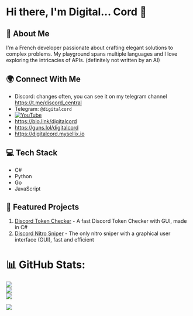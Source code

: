 # Hi there, I'm Digital... Cord 👋

## 🚀 About Me
I'm a French developer passionate about crafting elegant solutions to complex problems. My playground spans multiple languages and I love exploring the intricacies of APIs. (definitely not written by an AI)

## 🌍 Connect With Me
- Discord: changes often, you can see it on my telegram channel https://t.me/discord_central
- Telegram: `@digitalcord`
- [![YouTube](https://img.shields.io/badge/YouTube-%23FF0000.svg?logo=YouTube&logoColor=white)](https://youtube.com/@digitalcordtools)  
- https://bio.link/digitalcord
- https://guns.lol/digitalcord
- https://digitalcord.mysellix.io

## 💻 Tech Stack
- C# 
- Python 
- Go
- JavaScript

## 🌟 Featured Projects
1. [Discord Token Checker](https://github.com/marco314bis/Discord-Token-Checker) - A fast Discord Token Checker with GUI, made in C#
2. [Discord Nitro Sniper](https://github.com/marco314bis/Discord-Sniper) - The only nitro sniper with a graphical user interface (GUI), fast and efficient

# 📊 GitHub Stats:
![](https://github-readme-stats.vercel.app/api?username=marco314bis&theme=dark&hide_border=true&include_all_commits=true&count_private=true)<br/>
![](https://github-readme-streak-stats.herokuapp.com/?user=marco314bis&theme=dark&hide_border=true)<br/>
![](https://github-readme-stats.vercel.app/api/top-langs/?username=marco314bis&theme=dark&hide_border=true&include_all_commits=true&count_private=true&layout=compact)

[![](https://visitcount.itsvg.in/api?id=marco314bis&label=Profile%20Views&color=12&icon=1&pretty=false)](https://visitcount.itsvg.in)  
